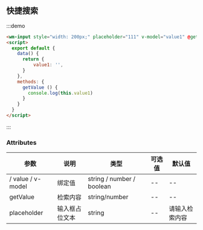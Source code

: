 ## 快捷搜索

:::demo

```html
<wm-input style="width: 200px;" placeholder="111" v-model="value1" @getValue="getValue" clearable />
<script>
  export default {
    data() {
      return {
          value1: '',
      }
    },
    methods: {
      getValue () {
        console.log(this.value1)
      }
    }
  }
</script>
```

:::

### Attributes

| 参数 | 说明 | 类型 | 可选值 | 默认值
|---------|--------|-------| --------|--------
/ value / v-model | 绑定值 | string / number / boolean | -- | --
| getValue | 检索内容 | string/number | -- | --
| placeholder | 输入框占位文本 | string | -- | 请输入检索内容
